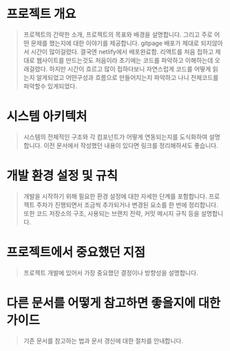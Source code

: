 # 프로젝트 개요
> 프로젝트의 간략한 소개, 프로젝트의 목표와 배경을 설명합니다. 그리고 주로 어떤 문제를 했는지에 대한 이야기를 제공합니다.
> gitpage 배포가 제대로 되지않아서 시간이 많이걸렸다. 결국엔 netlify에서 배포완료함.
> 리액트를 처음 접하고 제대로 웹사이트를 만드는것도 처음이라 초기에는 코드를 파악하고 이해하는데 오래걸렸다. 하지만 시간이 흐르고 많이 접하다보니 자연스럽게 코드를 어떻게 읽는지 알게되었고 어떤구성과 흐름으로 만들어지는지 파악하고 나니 전체코드를 파악할수 있게되었다.

# 시스템 아키텍처
> 시스템의 전체적인 구조와 각 컴포넌트가 어떻게 연동되는지를 도식화하여 설명합니다. 이전 문서에서 작성했던 내용이 있다면 링크를 정리해하셔도 좋습니다.

# 개발 환경 설정 및 규칙
> 개발을 시작하기 위해 필요한 환경 설정에 대한 자세한 단계를 포함합니다. 프로젝트 주차가 진행되면서 조금씩 추가되거나 변경된 요소를 한 번에 정리합니다. 또한 코드 저장소의 구조, 사용되는 브랜치 전략, 커밋 메시지 규칙 등을 설명합니다.

# 프로젝트에서 중요했던 지점
> 프로젝트 개발에 있어서 가장 중요했던 결정이나 방향성을 설명합니다.

# 다른 문서를 어떻게 참고하면 좋을지에 대한 가이드
> 기존 문서를 참고하는 법과 문서 갱신에 대한 절차를 안내합니다.
